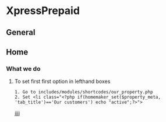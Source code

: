 # XpressPrepaid
## General
## Home
### What we do
1. To set first first option in lefthand boxes
   
   ```
   1. Go to includes/modules/shortcodes/our_property.php 
   2. Set <li class="<?php if(homemaker_set($property_meta, 'tab_title')=='Our customers') echo "active";?>">
   ```

   jjjj

